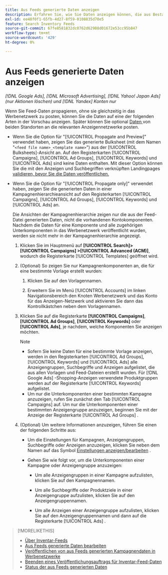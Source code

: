 ```yaml
---
title: Aus Feeds generierte Daten anzeigen
description: Erfahren Sie, wie Sie Daten anzeigen können, die aus Bestandsdaten-Feeds generiert wurden.
exl-id: ee48f0f1-65fb-4d27-8f59-0108835d70e5
feature: Search Inventory Feeds
source-git-commit: 67fe8581832dc0762d62908d01672e53cc95b847
workflow-type: tm+mt
source-wordcount: '429'
ht-degree: 0%

---
```


# Aus Feeds generierte Daten anzeigen

*[!DNL Google Ads], [!DNL Microsoft Advertising], [!DNL Yahoo! Japan Ads] (nur Aktionen löschen) und [!DNL Yandex] Konten nur*

Wenn Sie Feed-Daten propagieren, ohne sie gleichzeitig in das Werbenetzwerk zu posten, können Sie die Daten auf eine der folgenden Arten in der Vorschau anzeigen. Später können Sie optional [Daten ](propagated-data-post.md) von beiden Standorten an die relevanten Anzeigennetzwerke posten.

* Wenn Sie die Option für &quot;[!UICONTROL Propagate and Preview]&quot; verwendet haben, zeigen Sie das generierte Bulksheet (mit dem Namen &quot;`<feed file name>_<template name>`&quot;) aus der [!UICONTROL Bulksheets]-Ansicht an. Auf den Registerkarten [!UICONTROL Campaigns], [!UICONTROL Ad Groups], [!UICONTROL Keywords] und [!UICONTROL Ads] sind keine Daten enthalten. Mit dieser Option können Sie die mit den Anzeigen und Suchbegriffen verknüpften Landingpages [validieren, bevor Sie die Daten veröffentlichen.](/help/search-social-commerce/campaign-management/bulksheets/bulksheet-validate-landing-pages.md)

* Wenn Sie die Option für &quot;[!UICONTROL Propagate only]&quot; verwendet haben, zeigen Sie die generierten Daten in einer Kampagnenhierarchieansicht auf den Registerkarten [!UICONTROL Campaigns], [!UICONTROL Ad Groups], [!UICONTROL Keywords] und [!UICONTROL Ads] an.

  Die Ansichten der Kampagnenhierarchie zeigen nur die aus der Feed-Datei generierten Daten, nicht die vorhandenen Kontokomponenten. Nachdem die Daten für eine Komponente und alle zugehörigen Unterkomponenten in das Werbenetzwerk veröffentlicht wurden, werden sie nicht mehr in der Kampagnenhierarchie angezeigt.

   1. Klicken Sie im Hauptmenü auf **[!UICONTROL Search]> [!UICONTROL Campaigns] >[!UICONTROL Advanced (ACM)]**, wodurch die Registerkarte [!UICONTROL Templates] geöffnet wird.

   1. (Optional) So zeigen Sie nur Kampagnenkomponenten an, die für eine bestimmte Vorlage erstellt wurden:

      1. Klicken Sie auf den Vorlagennamen.

      1. Erweitern Sie im Menü [!UICONTROL Accounts] im linken Navigationsbereich den Knoten Werbenetzwerk und das Konto für das Anzeigen-Netzwerk und aktivieren Sie dann das Kontrollkästchen neben dem Vorlagennamen.

   1. Klicken Sie auf die Registerkarte **[!UICONTROL Campaigns]**, **[!UICONTROL Ad Groups]**, **[!UICONTROL Keywords]** oder **[!UICONTROL Ads]**, je nachdem, welche Komponenten Sie anzeigen möchten.

      >[!NOTE]
      >
      >* Sofern Sie keine Daten für eine bestimmte Vorlage anzeigen, werden in den Registerkarten [!UICONTROL Ad Groups], [!UICONTROL Keywords] und [!UICONTROL Ads] alle Anzeigengruppen, Suchbegriffe und Anzeigen aufgelistet, die aus allen Vorlagen und Feed-Dateien erstellt wurden. Für [!DNL Google Ads] -Shopping-Anzeigen verwendete Produktgruppen werden auf der Registerkarte [!UICONTROL Keywords] aufgelistet.
      >* Um nur die Unterkomponenten einer bestimmten Kampagne anzuzeigen, rufen Sie zunächst den Tab [!UICONTROL Campaigns] auf. Um nur die Unterkomponenten einer bestimmten Anzeigengruppe anzuzeigen, beginnen Sie mit der Anzeige der Registerkarte [!UICONTROL Ad Groups] .

   1. (Optional) Um weitere Informationen anzuzeigen, führen Sie einen der folgenden Schritte aus:

      * Um die Einstellungen für Kampagnen, Anzeigengruppen, Suchbegriffe oder Anzeigen anzuzeigen, klicken Sie neben dem Namen auf das Symbol [Einstellungen anzeigen/bearbeiten](/help/search-social-commerce/assets/settings.png "Symbol &quot;Einstellungen anzeigen/bearbeiten&quot;") .

      * Gehen Sie wie folgt vor, um die Unterkomponenten einer Kampagne oder Anzeigengruppe anzuzeigen:

         * Um alle Anzeigengruppen in einer Kampagne aufzulisten, klicken Sie auf den Kampagnennamen.

         * Um alle Suchbegriffe oder Produktziele in einer Anzeigengruppe aufzulisten, klicken Sie auf den Anzeigengruppennamen.

         * Um alle Anzeigen einer Anzeigengruppe aufzulisten, klicken Sie auf den Anzeigengruppennamen und dann auf die Registerkarte [!UICONTROL Ads] .

>[!MORELIKETHIS]
>
>* [Über Inventar-Feeds](inventory-feeds-about.md)
>* [Aus Feeds generierte Daten bearbeiten](propagated-data-edit.md)
>* [Veröffentlichen von aus Feeds generierten Kampagnendaten in Werbenetzwerke](propagated-data-post.md)
>* [Beenden eines Veröffentlichungsauftrags für Inventar-Feed-Daten](stop-job.md)
>* [Status der aus Feeds generierten Daten](propagated-data-status.md)
